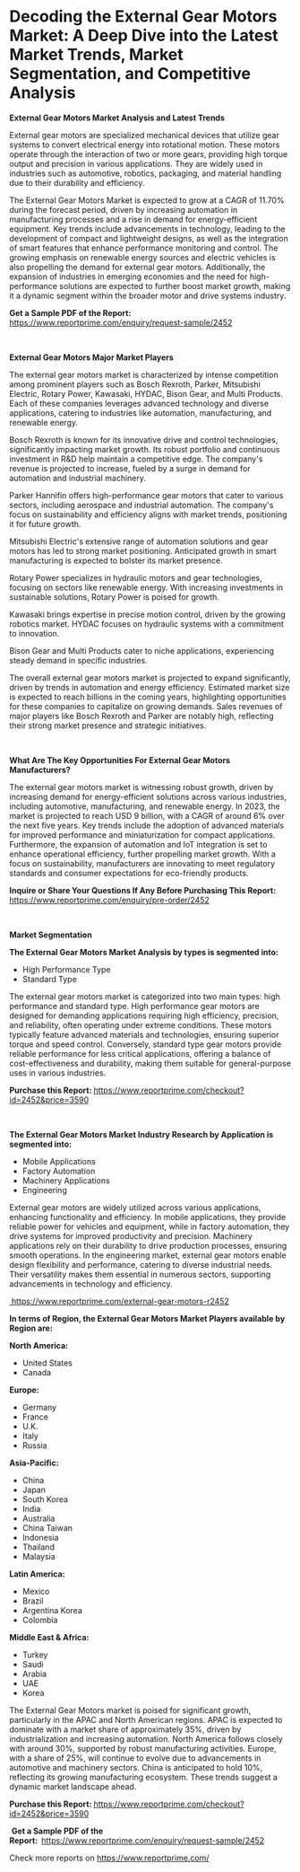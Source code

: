 <p><h1>Decoding the External Gear Motors Market: A Deep Dive into the Latest Market Trends, Market Segmentation, and Competitive Analysis</h1></p><p><strong>External Gear Motors Market Analysis and Latest Trends</strong></p>
<p><p>External gear motors are specialized mechanical devices that utilize gear systems to convert electrical energy into rotational motion. These motors operate through the interaction of two or more gears, providing high torque output and precision in various applications. They are widely used in industries such as automotive, robotics, packaging, and material handling due to their durability and efficiency.</p><p>The External Gear Motors Market is expected to grow at a CAGR of 11.70% during the forecast period, driven by increasing automation in manufacturing processes and a rise in demand for energy-efficient equipment. Key trends include advancements in technology, leading to the development of compact and lightweight designs, as well as the integration of smart features that enhance performance monitoring and control. The growing emphasis on renewable energy sources and electric vehicles is also propelling the demand for external gear motors. Additionally, the expansion of industries in emerging economies and the need for high-performance solutions are expected to further boost market growth, making it a dynamic segment within the broader motor and drive systems industry.</p></p>
<p><strong>Get a Sample PDF of the Report:&nbsp;</strong> <a href="https://www.reportprime.com/enquiry/request-sample/2452?utm_campaign=3352&utm_medium=2&utm_source=Github&utm_content=ia&utm_term=18032025&utm_id=external-gear-motors">https://www.reportprime.com/enquiry/request-sample/2452</a></p>
<p>&nbsp;</p>
<p><strong>External Gear Motors Major Market Players</strong></p>
<p><p>The external gear motors market is characterized by intense competition among prominent players such as Bosch Rexroth, Parker, Mitsubishi Electric, Rotary Power, Kawasaki, HYDAC, Bison Gear, and Multi Products. Each of these companies leverages advanced technology and diverse applications, catering to industries like automation, manufacturing, and renewable energy.</p><p>Bosch Rexroth is known for its innovative drive and control technologies, significantly impacting market growth. Its robust portfolio and continuous investment in R&D help maintain a competitive edge. The company's revenue is projected to increase, fueled by a surge in demand for automation and industrial machinery.</p><p>Parker Hannifin offers high-performance gear motors that cater to various sectors, including aerospace and industrial automation. The company's focus on sustainability and efficiency aligns with market trends, positioning it for future growth.</p><p>Mitsubishi Electric's extensive range of automation solutions and gear motors has led to strong market positioning. Anticipated growth in smart manufacturing is expected to bolster its market presence.</p><p>Rotary Power specializes in hydraulic motors and gear technologies, focusing on sectors like renewable energy. With increasing investments in sustainable solutions, Rotary Power is poised for growth.</p><p>Kawasaki brings expertise in precise motion control, driven by the growing robotics market. HYDAC focuses on hydraulic systems with a commitment to innovation.</p><p>Bison Gear and Multi Products cater to niche applications, experiencing steady demand in specific industries.</p><p>The overall external gear motors market is projected to expand significantly, driven by trends in automation and energy efficiency. Estimated market size is expected to reach billions in the coming years, highlighting opportunities for these companies to capitalize on growing demands. Sales revenues of major players like Bosch Rexroth and Parker are notably high, reflecting their strong market presence and strategic initiatives.</p></p>
<p>&nbsp;</p>
<p><strong>What Are The Key Opportunities For External Gear Motors Manufacturers?</strong></p>
<p><p>The external gear motors market is witnessing robust growth, driven by increasing demand for energy-efficient solutions across various industries, including automotive, manufacturing, and renewable energy. In 2023, the market is projected to reach USD 9 billion, with a CAGR of around 6% over the next five years. Key trends include the adoption of advanced materials for improved performance and miniaturization for compact applications. Furthermore, the expansion of automation and IoT integration is set to enhance operational efficiency, further propelling market growth. With a focus on sustainability, manufacturers are innovating to meet regulatory standards and consumer expectations for eco-friendly products.</p></p>
<p><strong>Inquire or Share Your Questions If Any Before Purchasing This Report:</strong> <a href="https://www.reportprime.com/enquiry/pre-order/2452?utm_campaign=3352&utm_medium=2&utm_source=Github&utm_content=ia&utm_term=18032025&utm_id=external-gear-motors">https://www.reportprime.com/enquiry/pre-order/2452</a></p>
<p>&nbsp;</p>
<p><strong>Market Segmentation</strong></p>
<p><strong>The External Gear Motors Market Analysis by types is segmented into:</strong></p>
<p><ul><li>High Performance Type</li><li>Standard Type</li></ul></p>
<p><p>The external gear motors market is categorized into two main types: high performance and standard type. High performance gear motors are designed for demanding applications requiring high efficiency, precision, and reliability, often operating under extreme conditions. These motors typically feature advanced materials and technologies, ensuring superior torque and speed control. Conversely, standard type gear motors provide reliable performance for less critical applications, offering a balance of cost-effectiveness and durability, making them suitable for general-purpose uses in various industries.</p></p>
<p><strong>Purchase this Report:&nbsp;</strong><a href="https://www.reportprime.com/checkout?id=2452&price=3590&utm_campaign=3352&utm_medium=2&utm_source=Github&utm_content=ia&utm_term=18032025&utm_id=external-gear-motors">https://www.reportprime.com/checkout?id=2452&price=3590</a></p>
<p>&nbsp;</p>
<p><strong>The External Gear Motors Market Industry Research by Application is segmented into:</strong></p>
<p><ul><li>Mobile Applications</li><li>Factory Automation</li><li>Machinery Applications</li><li>Engineering</li></ul></p>
<p><p>External gear motors are widely utilized across various applications, enhancing functionality and efficiency. In mobile applications, they provide reliable power for vehicles and equipment, while in factory automation, they drive systems for improved productivity and precision. Machinery applications rely on their durability to drive production processes, ensuring smooth operations. In the engineering market, external gear motors enable design flexibility and performance, catering to diverse industrial needs. Their versatility makes them essential in numerous sectors, supporting advancements in technology and efficiency.</p></p>
<p><a href="https://www.reportprime.com/external-gear-motors-r2452?utm_campaign=3352&utm_medium=2&utm_source=Github&utm_content=ia&utm_term=18032025&utm_id=external-gear-motors">&nbsp;https://www.reportprime.com/external-gear-motors-r2452</a></p>
<p><strong>In terms of Region, the External Gear Motors Market Players available by Region are:</strong></p>
<p>
    <p> <strong> North America: </strong>
        <ul>
            <li>United States</li>
            <li>Canada</li>
        </ul>
        </p> 
    <p> <strong> Europe: </strong>
        <ul>
            <li>Germany</li>
            <li>France</li>
            <li>U.K.</li>
            <li>Italy</li>
            <li>Russia</li>
        </ul>
        </p> 
    <p> <strong> Asia-Pacific: </strong>
        <ul>
            <li>China</li>
            <li>Japan</li>
            <li>South Korea</li>
            <li>India</li>
            <li>Australia</li>
            <li>China Taiwan</li>
            <li>Indonesia</li>
            <li>Thailand</li>
            <li>Malaysia</li>
        </ul>
        </p> 
    <p> <strong> Latin America: </strong>
        <ul>
            <li>Mexico</li>
            <li>Brazil</li>
            <li>Argentina Korea</li>
            <li>Colombia</li>
        </ul>
        </p> 
    <p> <strong> Middle East & Africa: </strong>
        <ul>
            <li>Turkey</li>
            <li>Saudi</li>
            <li>Arabia</li>
            <li>UAE</li>
            <li>Korea</li>
        </ul>
    </p>
    </p>
<p><p>The External Gear Motors market is poised for significant growth, particularly in the APAC and North American regions. APAC is expected to dominate with a market share of approximately 35%, driven by industrialization and increasing automation. North America follows closely with around 30%, supported by robust manufacturing activities. Europe, with a share of 25%, will continue to evolve due to advancements in automotive and machinery sectors. China is anticipated to hold 10%, reflecting its growing manufacturing ecosystem. These trends suggest a dynamic market landscape ahead.</p></p>
<p><strong>Purchase this Report: </strong><a href="https://www.reportprime.com/checkout?id=2452&price=3590&utm_campaign=3352&utm_medium=2&utm_source=Github&utm_content=ia&utm_term=18032025&utm_id=external-gear-motors">https://www.reportprime.com/checkout?id=2452&price=3590</a></p>
<p>&nbsp;<strong>Get a Sample PDF of the Report:&nbsp;&nbsp;</strong><a href="https://www.reportprime.com/enquiry/request-sample/2452?utm_campaign=3352&utm_medium=2&utm_source=Github&utm_content=ia&utm_term=18032025&utm_id=external-gear-motors">https://www.reportprime.com/enquiry/request-sample/2452</a></p>
<p><strong></strong></p>
<p>Check more reports on <a href="https://www.reportprime.com/?utm_campaign=3352&utm_medium=2&utm_source=Github&utm_content=ia&utm_term=18032025&utm_id=external-gear-motors">https://www.reportprime.com/</a></p>
